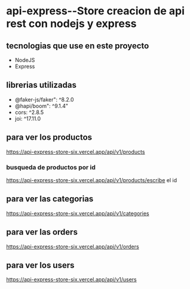 # api-express--Store   creacion de api rest con nodejs y express

## tecnologias que use en este proyecto
- NodeJS
- Express

## librerias utilizadas
- @faker-js/faker": ^8.2.0
- @hapi/boom": ^9.1.4"
- cors: ^2.8.5
- joi: ^17.11.0

## para ver los productos
https://api-express-store-six.vercel.app/api/v1/products

### busqueda de productos por id
https://api-express-store-six.vercel.app/api/v1/products/escribe el id

## para ver las categorias
https://api-express-store-six.vercel.app/api/v1/categories

## para ver las orders
https://api-express-store-six.vercel.app/api/v1/orders

## para ver los users
https://api-express-store-six.vercel.app/api/v1/users


